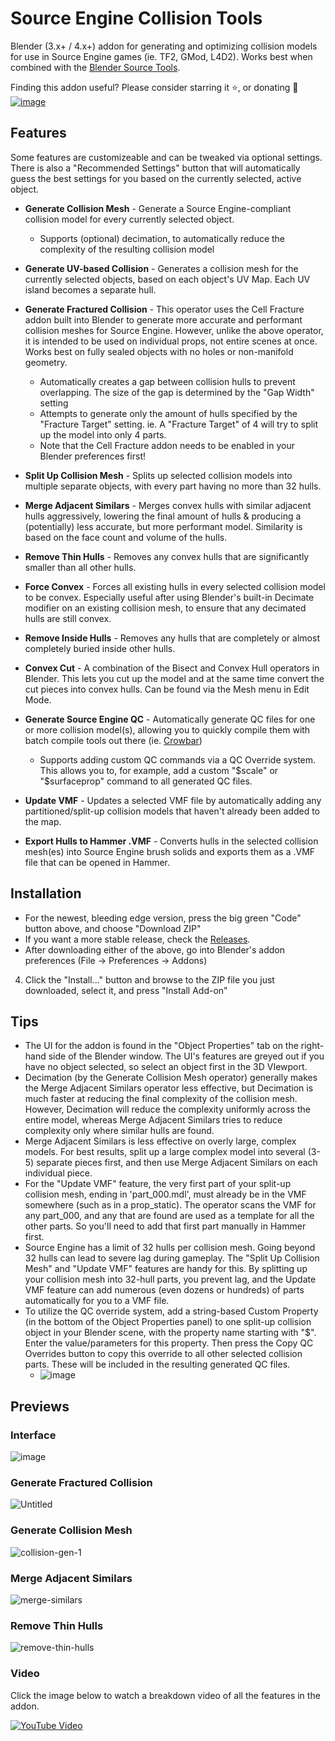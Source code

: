 # Source Engine Collision Tools
Blender (3.x+ / 4.x+) addon for generating and optimizing collision models for use in Source Engine games (ie. TF2, GMod, L4D2). Works best when combined with the [Blender Source Tools](http://steamreview.org/BlenderSourceTools/).

Finding this addon useful? Please consider starring it ⭐, or donating 🙂<br>
[![image](https://user-images.githubusercontent.com/88953117/232652206-a5b7c5a1-d4cc-40ec-88d7-d3a5886d8f55.png)](https://www.paypal.com/donate/?hosted_button_id=K63REE7KJ3WUY)

## Features
Some features are customizeable and can be tweaked via optional settings. There is also a "Recommended Settings" button that will automatically guess the best settings for you based on the currently selected, active object.
- **Generate Collision Mesh** - Generate a Source Engine-compliant collision model for every currently selected object.
  - Supports (optional) decimation, to automatically reduce the complexity of the resulting collision model
- **Generate UV-based Collision** - Generates a collision mesh for the currently selected objects, based on each object's UV Map. Each UV island becomes a separate hull.
- **Generate Fractured Collision** - This operator uses the Cell Fracture addon built into Blender to generate more accurate and performant collision meshes for Source Engine. However, unlike the above operator, it is intended to be used on individual props, not entire scenes at once. Works best on fully sealed objects with no holes or non-manifold geometry.
  - Automatically creates a gap between collision hulls to prevent overlapping. The size of the gap is determined by the "Gap Width" setting
  - Attempts to generate only the amount of hulls specified by the "Fracture Target" setting. ie. A "Fracture Target" of 4 will try to split up the model into only 4 parts.
  - Note that the Cell Fracture addon needs to be enabled in your Blender preferences first!

- **Split Up Collision Mesh** - Splits up selected collision models into multiple separate objects, with every part having no more than 32 hulls.
- **Merge Adjacent Similars** - Merges convex hulls with similar adjacent hulls aggressively, lowering the final amount of hulls & producing a (potentially) less accurate, but more performant model. Similarity is based on the face count and volume of the hulls.
- **Remove Thin Hulls** - Removes any convex hulls that are significantly smaller than all other hulls.
- **Force Convex** - Forces all existing hulls in every selected collision model to be convex. Especially useful after using Blender's built-in Decimate modifier on an existing collision mesh, to ensure that any decimated hulls are still convex.
- **Remove Inside Hulls** - Removes any hulls that are completely or almost completely buried inside other hulls.
- **Convex Cut** - A combination of the Bisect and Convex Hull operators in Blender. This lets you cut up the model and at the same time convert the cut pieces into convex hulls. Can be found via the Mesh menu in Edit Mode. 
- **Generate Source Engine QC** - Automatically generate QC files for one or more collision model(s), allowing you to quickly compile them with batch compile tools out there (ie. [Crowbar](https://developer.valvesoftware.com/wiki/Crowbar))
  - Supports adding custom QC commands via a QC Override system. This allows you to, for example, add a custom "$scale" or "$surfaceprop" command to all generated QC files.
- **Update VMF** - Updates a selected VMF file by automatically adding any partitioned/split-up collision models that haven't already been added to the map.
- **Export Hulls to Hammer .VMF** - Converts hulls in the selected collision mesh(es) into Source Engine brush solids and exports them as a .VMF file that can be opened in Hammer.

## Installation
- For the newest, bleeding edge version, press the big green "Code" button above, and choose "Download ZIP"
- If you want a more stable release, check the [Releases](https://github.com/theanine3D/source-engine-collision-tools/releases).
- After downloading either of the above, go into Blender's addon preferences (File → Preferences → Addons)
4. Click the "Install..." button and browse to the ZIP file you just downloaded, select it, and press "Install Add-on"

## Tips
- The UI for the addon is found in the "Object Properties" tab on the right-hand side of the Blender window. The UI's features are greyed out if you have no object selected, so select an object first in the 3D VIewport.
- Decimation (by the Generate Collision Mesh operator) generally makes the Merge Adjacent Similars operator less effective, but Decimation is much faster at reducing the final complexity of the collision mesh. However, Decimation will reduce the complexity uniformly across the entire model, whereas Merge Adjacent Similars tries to reduce complexity only where similar hulls are found.
- Merge Adjacent Similars is less effective on overly large, complex models. For best results, split up a large complex model into several (3-5) separate pieces first, and then use Merge Adjacent Similars on each individual piece.
- For the "Update VMF" feature, the very first part of your split-up collision mesh, ending in 'part_000.mdl', must already be in the VMF somewhere (such as in a prop_static). The operator scans the VMF for any part_000, and any that are found are used as a template for all the other parts. So you'll need to add that first part manually in Hammer first.
- Source Engine has a limit of 32 hulls per collision mesh. Going beyond 32 hulls can lead to severe lag during gameplay. The "Split Up Collision Mesh" and "Update VMF" features are handy for this. By splitting up your collision mesh into 32-hull parts, you prevent lag, and the Update VMF feature can add numerous (even dozens or hundreds) of parts automatically for you to a VMF file.
- To utilize the QC override system, add a string-based Custom Property (in the bottom of the Object Properties panel) to one split-up collision object in your Blender scene, with the property name starting with "$". Enter the value/parameters for this property. Then press the Copy QC Overrides button to copy this override to all other selected collision parts. These will be included in the resulting generated QC files.
  - ![image](https://github.com/theanine3D/source-engine-collision-tools/assets/88953117/ca659755-e483-4866-871c-a9fc3848898d)

## Previews ##
### Interface ###
![image](https://github.com/theanine3D/source-engine-collision-tools/assets/88953117/65c5a386-fb52-4128-889c-de40d2deb15d)
### Generate Fractured Collision ###
![Untitled](https://user-images.githubusercontent.com/88953117/231557347-ce472d26-0634-4db9-a18f-0d1e7891a019.gif)
### Generate Collision Mesh
![collision-gen-1](https://user-images.githubusercontent.com/88953117/212523161-07296101-d80f-4d7e-8cbe-5ccbc93425ba.gif)
### Merge Adjacent Similars ###
![merge-similars](https://user-images.githubusercontent.com/88953117/213289714-d13d5bb8-ef37-439e-8eac-1370b4716bab.gif)
### Remove Thin Hulls
![remove-thin-hulls](https://user-images.githubusercontent.com/88953117/216437113-22036e00-dcbe-4e74-a6c9-388fb96ac173.gif)
### Video
Click the image below to watch a breakdown video of all the features in the addon.

[![YouTube Video](https://user-images.githubusercontent.com/88953117/219478247-5763224f-5bb2-443d-81ee-b17532cbb7c4.png)](https://www.youtube.com/watch?v=ASLw-FMQUXM)
